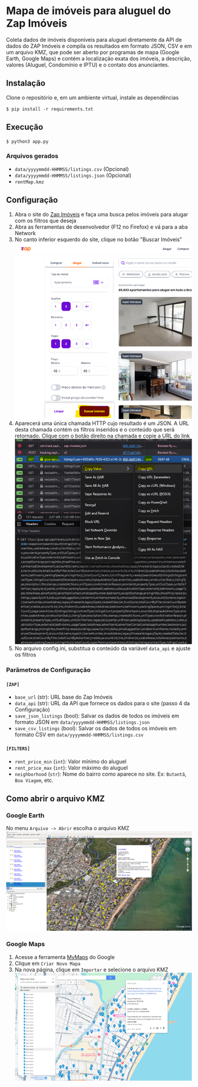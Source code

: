# Mapa de imóveis para aluguel do Zap Imóveis

Coleta dados de imóveis disponíveis para aluguel diretamente da API de dados do ZAP Imóveis e compila os resultados em formato JSON, CSV e em um arquivo KMZ, que pode ser aberto por programas de mapa (Google Earth, Google Maps) e contém a localização exata dos imóveis, a descrição, valores (Aluguel, Condomínio e IPTU) e o contato dos anunciantes.

## Instalação
Clone o repositório e, em um ambiente virtual, instale as dependências
```unix
$ pip install -r requirements.txt
```

## Execução
```unix
$ python3 app.py
```
### Arquivos gerados
* `data/yyyymmdd-HHMMSS/listings.csv` (Opcional)
* `data/yyyymmdd-HHMMSS/listings.json` (Opcional)
* `rentMap.kmz`

## Configuração
1. Abra o site do [Zap Imóveis](https://https://www.zapimoveis.com.br) e faça uma busca pelos imóveis para alugar com os filtros que deseja
2. Abra as ferramentas de desenvolvedor (F12 no Firefox) e vá para a aba Network
3. No canto inferior esquerdo do site, clique no botão "Buscar Imóveis"
![Buscar Imóveis](/resources/buscar.png "Filtro")
4. Aparecerá uma única chamada HTTP cujo resultado é um JSON. A URL desta chamada contém os filtros inseridos e o conteúdo que será retornado. Clique com o botão direito na chamada e copie a URL do link
![GET dos dados](/resources/get_json.png "URL")
5. No arquivo config.ini, substitua o conteúdo da variável `data_api` e ajuste os filtros


### Parâmetros de Configuração
#### `[ZAP]`
* `base_url` (str): URL base do Zap Imóveis
* `data_api` (str): URL da API que fornece os dados para o site (passo 4 da Configuração)
* `save_json_listings` (bool): Salvar os dados de todos os imóveis em formato JSON em `data/yyyymmdd-HHMMSS/listings.json`
* `save_csv_listings` (bool): Salvar os dados de todos os imóveis em formato CSV em `data/yyyymmdd-HHMMSS/listings.csv`
#### `[FILTERS]`
* `rent_price_min` (`int`): Valor mínimo do aluguel
* `rent_price_max` (`int`): Valor máximo do aluguel
* `neighborhood` (`str`): Nome do bairro como aparece no site. Ex: `Butantã`, `Boa Viagem`, etc.


## Como abrir o arquivo KMZ
### Google Earth
No menu `Arquivo -> Abrir` escolha o arquivo KMZ
![Resultados Google Earth](/resources/earth.png "Earth")

### Google Maps
1. Acesse a ferramenta [MyMaps](https://www.google.com/maps/d/u/0/) do Google
2. Clique em `Criar Novo Mapa`
3. Na nova página, clique em `Importar` e selecione o arquivo KMZ
![Resultados Google Maps](/resources/maps.png "Maps")